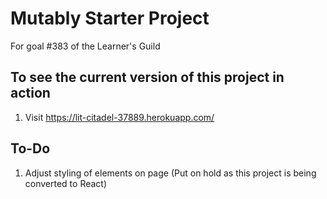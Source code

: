 # Mutably Starter Project
For goal #383 of the Learner's Guild

## To see the current version of this project in action
1. Visit https://lit-citadel-37889.herokuapp.com/

## To-Do
1. Adjust styling of elements on page (Put on hold as this project is being converted to React)
